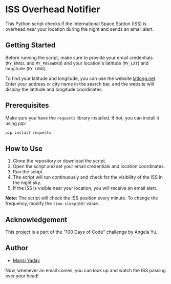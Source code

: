 # ISS Overhead Notifier

This Python script checks if the International Space Station (ISS) is overhead near your location during the night and sends an email alert.

## Getting Started

Before running the script, make sure to provide your email credentials (`MY_EMAIL` and `MY_PASSWORD`) and your location's latitude (`MY_LAT`) and longitude (`MY_LONG`).

To find your latitude and longitude, you can use the website [latlong.net](https://www.latlong.net/). Enter your address or city name in the search bar, and the website will display the latitude and longitude coordinates.

## Prerequisites

Make sure you have the `requests` library installed. If not, you can install it using pip:

```bash
pip install requests
```

## How to Use

1. Clone the repository or download the script.
2. Open the script and set your email credentials and location coordinates.
3. Run the script.
4. The script will run continuously and check for the visibility of the ISS in the night sky.
5. If the ISS is visible near your location, you will receive an email alert.

**Note:** The script will check the ISS position every minute. To change the frequency, modify the `time.sleep(60)` value.

## Acknowledgement

This project is a part of the "100 Days of Code" challenge by Angela Yu.

## Author
- [Mansi Yadav](https://github.com/FreeSpirit11/iss-overhead-notifier)
  
Now, whenever an email comes, you can look up and watch the ISS passing over your head!
